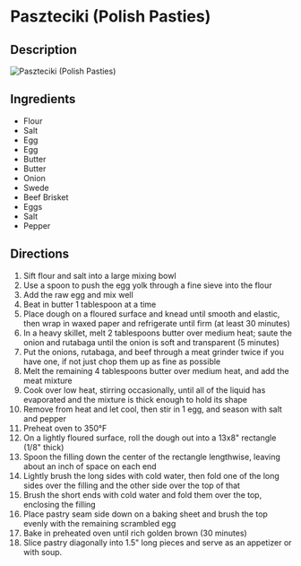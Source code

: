 # Paszteciki (Polish Pasties)

## Description
![Paszteciki (Polish Pasties)](https://www.themealdb.com/images/media/meals/c9a3l31593261890.jpg "Paszteciki (Polish Pasties)")

## Ingredients
- Flour
- Salt
- Egg
- Egg
- Butter
- Butter
- Onion
- Swede
- Beef Brisket
- Eggs
- Salt
- Pepper

## Directions
1. Sift flour and salt into a large mixing bowl
2. Use a spoon to push the egg yolk through a fine sieve into the flour
3. Add the raw egg and mix well
4. Beat in butter 1 tablespoon at a time
5. Place dough on a floured surface and knead until smooth and elastic, then wrap in waxed paper and refrigerate until firm (at least 30 minutes)
6. In a heavy skillet, melt 2 tablespoons butter over medium heat; saute the onion and rutabaga until the onion is soft and transparent (5 minutes)
7. Put the onions, rutabaga, and beef through a meat grinder twice if you have one, if not just chop them up as fine as possible
8. Melt the remaining 4 tablespoons butter over medium heat, and add the meat mixture
9. Cook over low heat, stirring occasionally, until all of the liquid has evaporated and the mixture is thick enough to hold its shape
10. Remove from heat and let cool, then stir in 1 egg, and season with salt and pepper
11. Preheat oven to 350°F
12. On a lightly floured surface, roll the dough out into a 13x8" rectangle (1/8" thick)
13. Spoon the filling down the center of the rectangle lengthwise, leaving about an inch of space on each end
14. Lightly brush the long sides with cold water, then fold one of the long sides over the filling and the other side over the top of that
15. Brush the short ends with cold water and fold them over the top, enclosing the filling
16. Place pastry seam side down on a baking sheet and brush the top evenly with the remaining scrambled egg
17. Bake in preheated oven until rich golden brown (30 minutes)
18. Slice pastry diagonally into 1.5" long pieces and serve as an appetizer or with soup.
